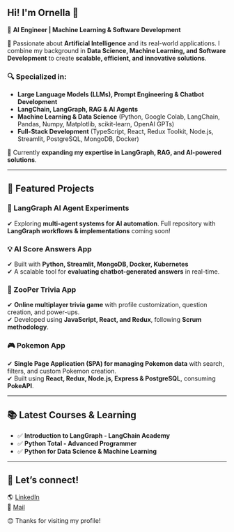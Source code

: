 ## Hi! I'm Ornella 👋  
🚀 **AI Engineer | Machine Learning & Software Development**  

🔹 Passionate about **Artificial Intelligence** and its real-world applications. I combine my background in **Data Science, Machine Learning, and Software Development** to create **scalable, efficient, and innovative solutions**.  

### 🔍 Specialized in:  
- **Large Language Models (LLMs), Prompt Engineering & Chatbot Development**  
- **LangChain, LangGraph, RAG & AI Agents**  
- **Machine Learning & Data Science** (Python, Google Colab, LangChain, Pandas, Numpy, Matplotlib, scikit-learn, OpenAI GPTs)  
- **Full-Stack Development** (TypeScript, React, Redux Toolkit, Node.js, Streamlit, PostgreSQL, MongoDB, Docker)  

🌱 Currently **expanding my expertise in LangGraph, RAG, and AI-powered solutions**.  

---

## 📌 Featured Projects
### 🤖 LangGraph AI Agent Experiments  
✔ Exploring **multi-agent systems for AI automation**. Full repository with **LangGraph workflows & implementations** coming soon!  

### 💡 AI Score Answers App  
✔ Built with **Python, Streamlit, MongoDB, Docker, Kubernetes**  
✔ A scalable tool for **evaluating chatbot-generated answers** in real-time.  

### 🚀 ZooPer Trivia App  
✔ **Online multiplayer trivia game** with profile customization, question creation, and power-ups.  
✔ Developed using **JavaScript, React, and Redux**, following **Scrum methodology**.  

### 🎮 Pokemon App  
✔ **Single Page Application (SPA) for managing Pokemon data** with search, filters, and custom Pokemon creation.  
✔ Built using **React, Redux, Node.js, Express & PostgreSQL**, consuming **PokeAPI**.

---

## 📚 Latest Courses & Learning  
- ✅ **Introduction to LangGraph - LangChain Academy**  
- ✅ **Python Total - Advanced Programmer**  
- ✅ **Python for Data Science & Machine Learning**  

---

## 📩 Let’s connect!  
🌎 [LinkedIn](https://www.linkedin.com/in/ornella-irigo/)  
📧 [Mail](ornella.irigo@gmail.com/)  

😊 Thanks for visiting my profile!  
